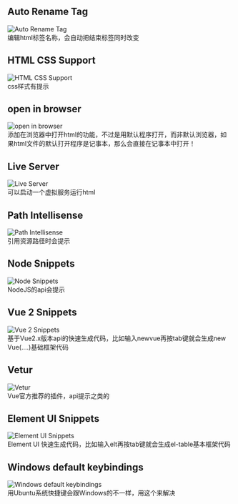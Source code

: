 ## Auto Rename Tag
![Auto Rename Tag](https://images.gitee.com/uploads/images/2019/1128/170933_0dd14921_5449551.png "屏幕截图.png")<br>
编辑html标签名称，会自动把结束标签同时改变 
## HTML CSS Support
![HTML CSS Support](https://images.gitee.com/uploads/images/2019/1128/171520_7fe8e990_5449551.png "屏幕截图.png")<br>
css样式有提示
## open in browser
![open in browser](https://images.gitee.com/uploads/images/2019/1128/171649_e7c31c4a_5449551.png "屏幕截图.png")<br>
添加在浏览器中打开html的功能，不过是用默认程序打开，而非默认浏览器，如果html文件的默认打开程序是记事本，那么会直接在记事本中打开！ 
## Live Server
![Live Server](https://images.gitee.com/uploads/images/2019/1128/172200_647c7765_5449551.png "屏幕截图.png")<br>
可以启动一个虚拟服务运行html 
## Path Intellisense
![Path Intellisense](https://images.gitee.com/uploads/images/2019/1128/172448_e7ca72e4_5449551.png "屏幕截图.png")<br>
引用资源路径时会提示
## Node Snippets
![Node Snippets](https://images.gitee.com/uploads/images/2019/1128/172731_b1ba1712_5449551.png "屏幕截图.png")<br>
NodeJS的api会提示
## Vue 2 Snippets
![Vue 2 Snippets](https://images.gitee.com/uploads/images/2019/1128/173226_2d199abd_5449551.png "屏幕截图.png")<br>
基于Vue2.x版本api的快速生成代码，比如输入newvue再按tab键就会生成new Vue(....)基础框架代码
## Vetur
![Vetur](https://images.gitee.com/uploads/images/2019/1128/173442_d51e9cbc_5449551.png "屏幕截图.png")<br>
Vue官方推荐的插件，api提示之类的
## Element UI Snippets
![Element UI Snippets](https://images.gitee.com/uploads/images/2019/1128/174126_266119e2_5449551.png "屏幕截图.png")<br>
Element UI 快速生成代码，比如输入elt再按tab键就会生成el-table基本框架代码
## Windows default keybindings
![Windows default keybindings](https://images.gitee.com/uploads/images/2019/1203/155957_210fddc6_5449551.png "屏幕截图.png")<br>
用Ubuntu系统快捷键会跟Windows的不一样，用这个来解决
